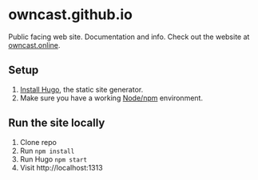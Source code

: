 # owncast.github.io

Public facing web site. Documentation and info. Check out the website at [owncast.online](https://owncast.online).

## Setup

1. [Install Hugo](https://gohugo.io/getting-started/installing/), the static site generator.
2. Make sure you have a working [Node/npm](https://nodejs.org/en/) environment.

## Run the site locally

1. Clone repo
1. Run `npm install`
1. Run Hugo `npm start`
1. Visit http://localhost:1313
